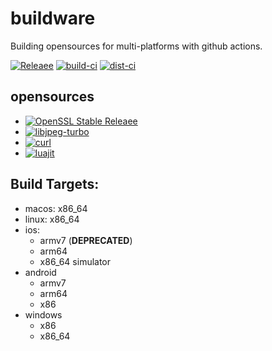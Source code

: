 # buildware
Building opensources for multi-platforms with github actions.
  
[![Releaee](https://img.shields.io/badge/release-1.2.6-blue.svg)](https://github.com/adxeproject/buildware/releases)
[![build-ci](https://github.com/adxeproject/buildware/actions/workflows/build-ci.yml/badge.svg)](https://github.com/adxeproject/buildware/actions/workflows/build-ci.yml)
[![dist-ci](https://github.com/adxeproject/buildware/actions/workflows/dist-ci.yml/badge.svg)](https://github.com/adxeproject/buildware/actions/workflows/dist-ci.yml)

## opensources
- [![OpenSSL Stable Releaee](https://img.shields.io/badge/openssl-3.0.1-green.svg)](https://github.com/openssl/openssl/releases)
- [![libjpeg-turbo](https://img.shields.io/badge/libjpegturbo-2.1.2-green.svg)](https://github.com/libjpeg-turbo/libjpeg-turbo/releases)
- [![curl](https://img.shields.io/badge/curl-7.81.0-green.svg)](https://github.com/curl/curl/releases)
- [![luajit](https://img.shields.io/badge/luajit-2.1%2d%2da91d0d9-green.svg)](https://github.com/LuaJIT/LuaJIT/tree/a91d0d9)

## Build Targets:
- macos: x86_64
- linux: x86_64
- ios:
  - armv7 (**DEPRECATED**)
  - arm64
  - x86_64 simulator
- android
  - armv7
  - arm64
  - x86
- windows
  - x86
  - x86_64
